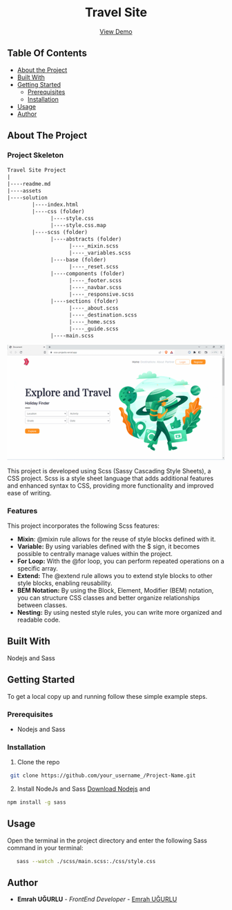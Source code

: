 <br/>
<p align="center">
  <h1 align="center">Travel Site</h1>

  <p align="center">
    <a href="https://scss-projects.vercel.app/">View Demo</a>
  </p>
</p>

## Table Of Contents

- [About the Project](#about-the-project)
- [Built With](#built-with)
- [Getting Started](#getting-started)
  - [Prerequisites](#prerequisites)
  - [Installation](#installation)
- [Usage](#usage)
- [Author](#author)

## About The Project

### Project Skeleton

```
Travel Site Project
|
|----readme.md
|----assets
|----solution
        |----index.html
        |----css (folder)
              |----style.css
              |----style.css.map
        |----scss (folder)
              |----abstracts (folder)
                    |----_mixin.scss
                    |----_variables.scss
              |----base (folder)
                    |----_reset.scss
              |----components (folder)
                    |----_footer.scss
                    |----_navbar.scss
                    |----_responsive.scss
              |----sections (folder)
                    |----_about.scss
                    |----_destination.scss
                    |----_home.scss
                    |----_guide.scss
              |----main.scss
```

![Screen Shot](Sass.gif)

This project is developed using Scss (Sassy Cascading Style Sheets), a CSS project. Scss is a style sheet language that adds additional features and enhanced syntax to CSS, providing more functionality and improved ease of writing.

### Features

This project incorporates the following Scss features:

- **Mixin**: @mixin rule allows for the reuse of style blocks defined with it.
- **Variable:** By using variables defined with the $ sign, it becomes possible to centrally manage values within the project.
- **For Loop:** With the @for loop, you can perform repeated operations on a specific array.
- **Extend:** The @extend rule allows you to extend style blocks to other style blocks, enabling reusability.
- **BEM Notation:** By using the Block, Element, Modifier (BEM) notation, you can structure CSS classes and better organize relationships between classes.
- **Nesting:** By using nested style rules, you can write more organized and readable code.

## Built With

Nodejs and Sass

## Getting Started

To get a local copy up and running follow these simple example steps.

### Prerequisites

- Nodejs and Sass

### Installation

1. Clone the repo

```sh
 git clone https://github.com/your_username_/Project-Name.git
```

2. Install NodeJs and Sass
   <a href="https://nodejs.org/en">Download Nodejs</a>
   and

```sh
npm install -g sass
```

## Usage

Open the terminal in the project directory and enter the following Sass command in your terminal:

```sh
   sass --watch ./scss/main.scss:./css/style.css
```

## Author

- **Emrah UĞURLU** - _FrontEnd Developer_ - [Emrah UĞURLU](https://github.com/emrahugurlu2003/)
